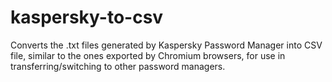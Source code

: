 # kaspersky-to-csv
 Converts the .txt files generated by Kaspersky Password Manager into CSV file, similar to the ones exported by Chromium browsers, for use in transferring/switching to other password managers.
